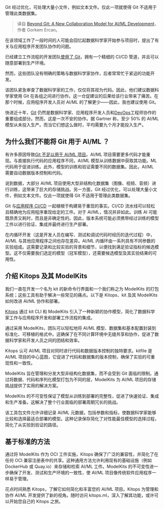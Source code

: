 
<!--
title: 超越Git：AI/ML开发的新协作模式
cover: https://cdn.thenewstack.io/media/2024/03/d18d42b8-code-7522129_1280-1024x798.png
-->

Git 经过优化，可处理大量小文件，例如文本文件。仅此一项就使得 Git 不适用于管理此类数据集。

> 译自 [Beyond Git: A New Collaboration Model for AI/ML Development](https://thenewstack.io/beyond-git-a-new-collaboration-model-for-ai-ml-development/)，作者 Gorkem Ercan。

在该领域工作了一段时间的人可能会回忆起数据科学家开始参与项目时，提出了有关与应用程序开发团队协作的问题。

已经建立工作流程的开发团队[使用了 Git](https://thenewstack.io/getting-legit-with-git-and-github-the-art-of-the-commit-message/)，拥有一个精细的 CI/CD 管道，并且可以随意部署到生产环境。

然而，这些团队没有明确的策略与数据科学家协作，后者常常忙于紧迫的功能开发。

该团队紧急审查了数据科学家的工作，仅仅将其视为代码。因此，他们建议数据科学家使用 Git 在各组之间进行协作。这一仓促建议的后果给该行业带来了痛苦。在那个时候，应用程序开发人员对 AI/ML 的了解更少——因此，我也建议使用 Git。

快进近十年，[Git](https://thenewstack.io/git-for-managing-small-projects/) 仍然是数据科学家、应用程序开发人员和[DevOps](https://thenewstack.io/devops/)工程师协作的重要组成部分。然而，这是一次不安的协作。据 Gartner 称，至少 50% 的 AI/ML 模型从未投入生产。而当它们想这么做时，平均需要九个月才能投入生产。

## 为什么我们不能将 Git 用于 AI/ML ？

有许多原因导致[Git 不足以用于 AI/ML 项目](https://thenewstack.io/beyond-code-control-git-for-everything/)。AI/ML 项目需要更多代码才能重现。与直接执行代码的应用程序不同，AI/ML 模型从训练数据中获取其功能。ML 代码用于促进训练。此外，模型的训练和验证需要不同的数据集。因此，AI/ML 需要自动数据版本控制和代码。

说到数据，大部分 AI/ML 项目使用大型非结构化数据集（图像、视频、音频）进行训练，这带来了巨大的存储挑战。另一方面，Git 经过优化，可以处理大量小文件，例如文本文件。仅此一项就使得 Git 不适用于管理此类数据集。

Git 与[应用程序 CI/CD](https://thenewstack.io/ci-cd/) 一起植根于构建易于重现的事实。CI/CD 流水线可以轻松且精确地为应用程序重现给定的工件。对于 AI/ML，情况并非如此。训练 AI 可能既昂贵又耗时，而且是非确定性的。因此，版本系统可能必须携带经过训练的模型工件以进行验证、集成并最终进行生产部署。

在内循环开发（这是开发人员在编写、测试和调试代码时经历的迭代过程）中，AI/ML 与其他应用程序之间也存在差异。AI/ML 内循环由一系列具有不同参数的实验组成。这需要记录和比较实验的背景和细节，以便找到满足验证指标的候选模型。这不仅需要我们选定的模型（冠军模型），还需要候选模型及其实验结果的可用性。

## 介绍 Kitops 及其 ModelKits

我们一直在开发一个名为 kit 的新命令行界面和一个我们称之为 ModelKits 的打包系统；这些工具有助于解决一些常见的痛点。以下是 Kitops、kit 及其 ModelKits 如何改进 AI/ML 协作和部署。

[Kitops](https://github.com/jozu-ai/kitops) 通过 kit CLI 和 ModelKits 引入了一种新颖的协作模型，简化了数据科学家工作与应用程序开发和部署工作流程的集成。

通过采用 ModelKits，团队可以轻松地将 AI/ML 模型、数据集和基本配置封装到标准化、可移植的格式中。这确保了在不同计算环境中无缝共享和协作，促进了数据科学家和开发人员之间的团结和效率。

Kitops 认可 AI/ML 项目对同时进行代码和数据版本控制的独特要求。kitfile 是 AI/ML 项目的中心蓝图，它促进了代码和数据集的版本控制，确保了实验的可重现性和一致性。

ModelKits 旨在管理和分发大型非结构化数据集，而不会受到 Git 面临的限制。通过将数据、代码和序列化模型打包为不同的层，ModelKits 为 AI/ML 项目的存储挑战提供了实用的解决方案。

ModelKits 的不可变性保证了模型从训练到部署的完整性，促进了快速验证、集成和生产准备。这解决了整个行业面临的部署周期冗长的挑战。

该工具包文件允许详细记录 AI/ML 元数据，包括参数和指标，使数据科学家能够比较和选择最适合部署的模型。这种记录保存简化了对性能最佳模型的选择过程，简化了从实验到验证的路径。

## 基于标准的方法

通过将 ModelKits 作为 OCI 工件实施，Kitops 确保了广泛的兼容性，并简化了在任何 OCI 兼容注册表中的共享。这种通用方法允许利用现有的基础设施（例如 DockerHub 或 Quay.io）来存储和检索 AI/ML 工件。ModelKits 的不可变性进一步确保了开发、测试和生产环境的一致性，使 AI/ML 项目像传统软件应用程序一样易于管理。

花点时间熟悉 Kitops，了解它如何简化和丰富您的 AI/ML 项目。Kitops 为管理和协作 AI/ML 开发提供了新的视角。随时访问 kitops.ml，深入了解其功能，或许可以开始您自己的 Kitops 之旅。
